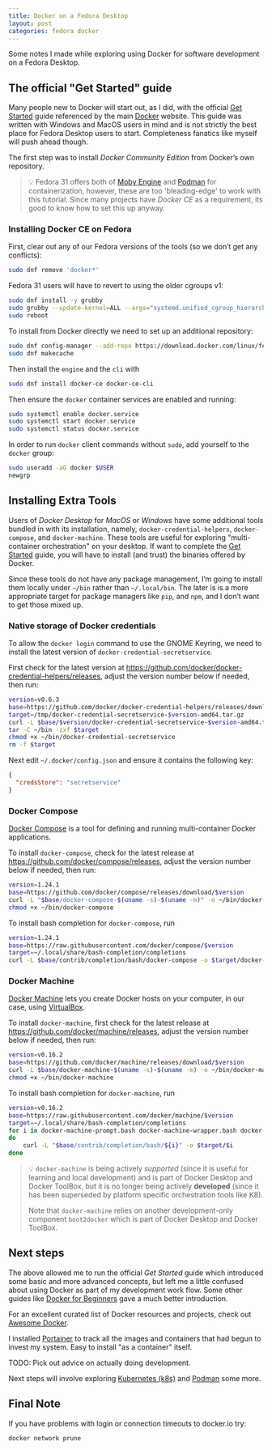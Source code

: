 ```yaml
---
title: Docker on a Fedora Desktop
layout: post
categories: fedora docker
---
```


Some notes I made while exploring using Docker for software development on
a Fedora Desktop.

## The official "Get Started" guide

Many people new to Docker will start out, as I did, with the official [Get
Started](https://docs.docker.com/get-started/) guide referenced by the main
[Docker](https://www.docker.com/) website.  This guide was written with Windows
and MacOS users in mind and is not strictly the best place for Fedora Desktop
users to start.  Completeness fanatics like myself will push ahead though.

The first step was to install *Docker Community Edition* from Docker’s
own repository.

> :bulb:
> Fedora 31 offers both of [Moby Engine](https://mobyproject.org/)
> and [Podman](https://podman.io/) for containerization, however, these
> are too 'bleading-edge' to work with this tutorial.  Since many projects have
> *Docker CE* as a requirement, its good to know how to set this up anyway.

### Installing Docker CE on Fedora

First, clear out any of our Fedora versions of the tools (so we don’t get any
conflicts):

``` bash
sudo dnf remove 'docker*'
```

Fedora 31 users will have to revert to using the older cgroups v1:

``` bash
sudo dnf install -y grubby
sudo grubby --update-kernel=ALL --args="systemd.unified_cgroup_hierarchy=0"
sudo reboot
```

To install from Docker directly we need to set up an additional repository:

``` bash
sudo dnf config-manager --add-repo https://download.docker.com/linux/fedora/docker-ce.repo
sudo dnf makecache
```

Then install the `engine` and the `cli` with

``` bash
sudo dnf install docker-ce docker-ce-cli
```

Then ensure the `docker` container services are enabled and running:

``` bash
sudo systemctl enable docker.service
sudo systemctl start docker.service
sudo systemctl status docker.service
```

In order to run `docker` client commands without `sudo`, add yourself to
the `docker` group:

``` bash
sudo useradd -aG docker $USER
newgrp
```

## Installing Extra Tools

Users of *Docker Desktop* for *MacOS* or *Windows* have some additional tools
bundled in with its installation, namely, `docker-credential-helpers`,
`docker-compose`, and `docker-machine`.  These tools are useful for exploring
"multi-container orchestration" on your desktop.  If want to complete the [Get
Started](https://docs.docker.com/get-started/) guide, you will have to install
(and trust) the binaries offered by Docker.

Since these tools do not have any package management, I’m going to install them
locally under `~/bin` rather than `~/.local/bin`.  The later is is a more
appropriate target for package managers like `pip`, and `npm`, and I don’t want
to get those mixed up.

### Native storage of Docker credentials

To allow the `docker login` command to use the GNOME Keyring, we need to
install the latest version of `docker-credential-secretservice`.

First check for the latest version at
<https://github.com/docker/docker-credential-helpers/releases>, adjust the
version number below if needed, then run:

``` bash
version=v0.6.3
base=https://github.com/docker/docker-credential-helpers/releases/download/
target=/tmp/docker-credential-secretservice-$version-amd64.tar.gz
curl -L $base/$version/docker-credential-secretservice-$version-amd64.tar.gz -o $target
tar -C ~/bin -zxf $target
chmod +x ~/bin/docker-credential-secretservice
rm -f $target
```

Next edit `~/.docker/config.json` and ensure it contains the following
key:

``` json
{
  "credsStore": "secretservice"
}
```

### Docker Compose

[Docker Compose](https://docs.docker.com/compose/) is a tool for defining and
running multi-container Docker applications.

To install `docker-compose`, check for the latest release at
<https://github.com/docker/compose/releases>, adjust the
version number below if needed, then run:

``` bash
version=1.24.1
base=https://github.com/docker/compose/releases/download/$version
curl -L "$base/docker-compose-$(uname -s)-$(uname -m)" -o ~/bin/docker-compose
chmod +x ~/bin/docker-compose
```

To install bash completion for `docker-compose`, run

``` bash
version=1.24.1
base=https://raw.githubusercontent.com/docker/compose/$version
target=~/.local/share/bash-completion/completions
curl -L $base/contrib/completion/bash/docker-compose -o $target/docker-compose
```

### Docker Machine

[Docker Machine](https://docs.docker.com/machine/) lets you create Docker hosts
on your computer, in our case, using [VirtualBox](https://www.virtualbox.org/).

To install `docker-machine`, first check for the latest release at
<https://github.com/docker/machine/releases>, adjust the
version number below if needed, then run:

``` bash
version=v0.16.2
base=https://github.com/docker/machine/releases/download/$version
curl -L $base/docker-machine-$(uname -s)-$(uname -m) -o ~/bin/docker-machine
chmod +x ~/bin/docker-machine
```

To install bash completion for `docker-machine`, run

``` bash
version=v0.16.2
base=https://raw.githubusercontent.com/docker/machine/$version
target=~/.local/share/bash-completion/completions
for i in docker-machine-prompt.bash docker-machine-wrapper.bash docker-machine.bash
do
    curl -L "$base/contrib/completion/bash/${i}" -o $target/$i
done
```

> :bulb:
> `docker-machine` is being actively *supported* (since it is useful for
> learning and local development) and is part of Docker Desktop and Docker
> ToolBox, but it is no longer being actively **developed** (since it has been
> superseded by platform specific orchestration tools like K8).
>
> Note that `docker-machine` relies on another development-only
> component `boot2docker` which is part of Docker Desktop and Docker
> ToolBox.

## Next steps

The above allowed me to run the official *Get Started* guide which
introduced some basic and more advanced concepts, but left me a little
confused about using Docker as part of my development work flow.  Some
other guides like [Docker for Beginners](https://docker-curriculum.com/)
gave a much better introduction.

For an excellent curated list of Docker resources and projects, check
out [Awesome Docker](https://awesome-docker.netlify.com/).

I installed [Portainer](portainer.io) to track all the images and containers
that had begun to invest my system.  Easy to install "as a container" itself.

TODO: Pick out advice on actually doing development.

Next steps will involve exploring [Kubernetes
(k8s)](https://kubernetes.io/docs/concepts/overview/what-is-kubernetes/) and
[Podman](https://podman.io/) some more.

## Final Note

If you have problems with login or connection timeouts to docker.io try:

    docker network prune
